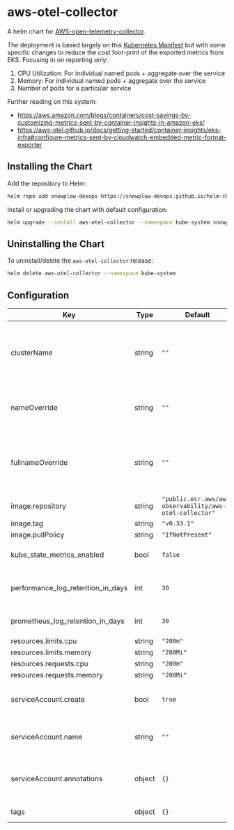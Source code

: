 # aws-otel-collector

A helm chart for [AWS-open-telemetry-collector](https://github.com/aws-observability/aws-otel-collector).

The deployment is based largely on this [Kubernetes Manifest](https://github.com/aws-observability/aws-otel-collector/blob/main/deployment-template/eks/otel-container-insights-infra.yaml) but with some specific changes to reduce the cost foot-print of the exported metrics from EKS.  Focusing in on reporting only:

1. CPU Utilization: For individual named pods + aggregate over the service
2. Memory: For individual named pods + aggregate over the service
3. Number of pods for a particular service

Further reading on this system:

- https://aws.amazon.com/blogs/containers/cost-savings-by-customizing-metrics-sent-by-container-insights-in-amazon-eks/
- https://aws-otel.github.io/docs/getting-started/container-insights/eks-infra#configure-metrics-sent-by-cloudwatch-embedded-metric-format-exporter

## Installing the Chart

Add the repository to Helm:

```bash
helm repo add snowplow-devops https://snowplow-devops.github.io/helm-charts
```

Install or upgrading the chart with default configuration:

```bash
helm upgrade --install aws-otel-collector --namespace kube-system snowplow-devops/aws-otel-collector
```

## Uninstalling the Chart

To uninstall/delete the `aws-otel-collector` release:

```bash
helm delete aws-otel-collector --namespace kube-system
```

## Configuration

| Key | Type | Default | Description |
|-----|------|---------|-------------|
| clusterName | string | `""` | Sets cluster name for log groups and kube label for prometheus metric dimensions |
| nameOverride | string | `""` | Overrides the name given to the deployment (default: .Release.Name) |
| fullnameOverride | string | `""` | Overrides the full-name given to the deployment resources (default: .Release.Name) |
| image.repository | string | `"public.ecr.aws/aws-observability/aws-otel-collector"` | Image to use for deploying |
| image.tag | string | `"v0.33.1"` |  |
| image.pullPolicy | string | `"IfNotPresent"` |  |
| kube_state_metrics_enabled | bool | `false` | Whether to collect kube-state-metrics |
| performance_log_retention_in_days | int | `30` | The retention for performance log group |
| prometheus_log_retention_in_days | int | `30` | The retention for prometheus log group|
| resources.limits.cpu | string | `"200m"` |  |
| resources.limits.memory | string | `"200Mi"` |  |
| resources.requests.cpu | string | `"200m"` |  |
| resources.requests.memory | string | `"200Mi"` |  |
| serviceAccount.create | bool | `true` | Whether to create a service account or not |
| serviceAccount.name | string | `""` | The name of the service account to create or use |
| serviceAccount.annotations | object | `{}` | Optional annotations to be applied to service account |
| tags | object | `{}`| Tags to apply to log groups |
